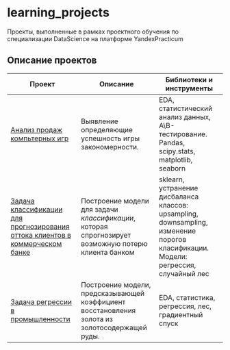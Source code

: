 # learning_projects
 Проекты, выполненные в рамках проектного обучения по специализации DataScience на платформе YandexPracticum

## Описание проектов
|Проект|Описание|Библиотеки и инструменты|
|----------------|---------|----------------|
|[Анализ продаж компьтерных игр](https://github.com/Abitofbrain/learning_projects/tree/main/analysis_of_computer_game_sales)|Выявление определяющие успешность игры закономерности.|EDA, статистический анализ данных, A\B-тестирование. Pandas, scipy.stats, matplotlib, seaborn|
|[Задача классификации для прогнозирования оттока клиентов в коммерческом банке](https://github.com/Abitofbrain/learning_projects/tree/main/supervised_learning)|Построение модели для задачи *классификации*, которая спрогнозирует возможную потерю клиента банком|sklearn, устранение дисбаланса классов: upsampling, downsampling, изменение порогов класификации. Модели: регрессия, случайный лес|
|[Задача регрессии в промышленности](https://github.com/Abitofbrain/learning_projects/tree/main/assembly2)|Построение модели, предсказывающей коэффициент восстановления золота из золотосодержащей руды.|EDA, статистика, регрессия, лес, градиентный спуск|
